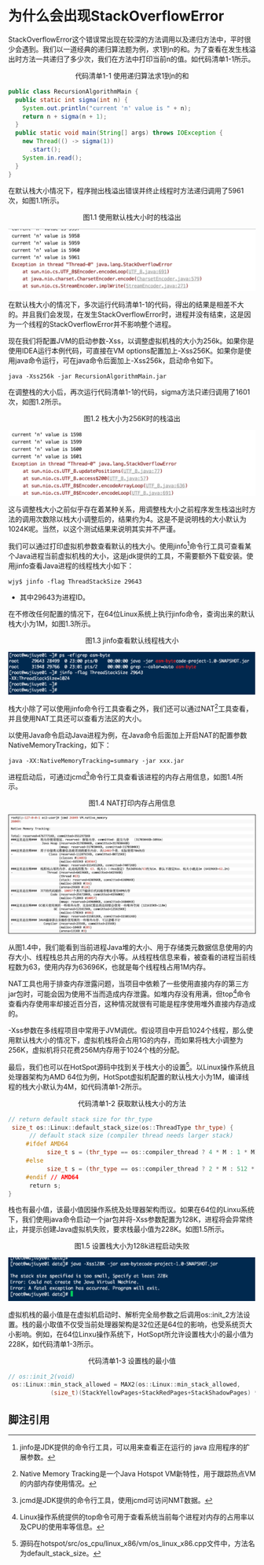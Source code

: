 # 为什么会出现StackOverflowError

StackOverflowError这个错误常出现在较深的方法调用以及递归方法中，平时很少会遇到。我们以一道经典的递归算法题为例，求1到n的和。为了查看在发生栈溢出时方法一共递归了多少次，我们在方法中打印当前n的值。如代码清单1-1所示。

<center>代码清单1-1 使用递归算法求1到n的和</center>

```java
public class RecursionAlgorithmMain {   
  public static int sigma(int n) {     
    System.out.println("current 'n' value is " + n);     
    return n + sigma(n + 1);   
  }   
  public static void main(String[] args) throws IOException {     
    new Thread(() -> sigma(1))
      .start();     
    System.in.read();   
  }  
} 
```

在默认栈大小情况下，程序抛出栈溢出错误并终止线程时方法递归调用了5961次，如图1.1所示。

<center>图1.1 使用默认栈大小时的栈溢出</center>

![图1.1 使用默认栈大小时的栈溢出](images/ch01_01_01.jpg) 

在默认栈大小的情况下，多次运行代码清单1-1的代码，得出的结果是相差不大的。并且我们会发现，在发生StackOverflowError时，进程并没有结束，这是因为一个线程的StackOverflowError并不影响整个进程。

现在我们将配置JVM的启动参数-Xss，以调整虚拟机栈的大小为256k。如果你是使用IDEA运行本例代码，可直接在VM options配置加上-Xss256K。如果你是使用java命令运行，可在java命令后面加上-Xss256k，启动命令如下。

```shell
java -Xss256k -jar RecursionAlgorithmMain.jar 
```

在调整栈的大小后，再次运行代码清单1-1的代码，sigma方法只递归调用了1601次，如图1.2所示。

<center>图1.2 栈大小为256K时的栈溢出</center>

![图1.2 栈大小为256K时的栈溢出](images/ch01_01_02.jpg) 

这与调整栈大小之前似乎存在着某种关系，用调整栈大小之前程序发生栈溢出时方法的调用次数除以栈大小调整后的，结果约为4。这是不是说明栈的大小默认为1024K呢。当然，以这个测试结果来说明其实并不严谨。

我们可以通过打印虚拟机参数查看默认的栈大小。使用jinfo[^1]命令行工具可查看某个Java进程当前虚拟机栈的大小，这是jdk提供的工具，不需要额外下载安装。使用jinfo查看Java进程的线程栈大小如下：

```shell
wjy$ jinfo -flag ThreadStackSize 29643 
```

* 其中29643为进程ID。

在不修改任何配置的情况下，在64位Linux系统上执行jinfo命令，查询出来的默认栈大小为1M，如图1.3所示。

<center>图1.3 jinfo查看默认线程栈大小</center>

![图1.3 jinfo查看默认线程栈大小](images/ch01_01_03.jpg) 

栈大小除了可以使用jinfo命令行工具查看之外，我们还可以通过NAT[^2]工具查看，并且使用NAT工具还可以查看方法区的大小。

以使用Java命令启动Java进程为例，在Java命令后面加上开启NAT的配置参数NativeMemoryTracking，如下：

```shell
java -XX:NativeMemoryTracking=summary -jar xxx.jar  
```

进程启动后，可通过jcmd[^3]命令行工具查看该进程的内存占用信息，如图1.4所示。

<center>图1.4 NAT打印内存占用信息</center>

![图1.4 NAT打印内存占用信息](images/ch01_01_04.jpg) 

 从图1.4中，我们能看到当前进程Java堆的大小、用于存储类元数据信息使用的内存大小、线程栈总共占用的内存大小等。从线程栈信息来看，被查看的进程当前线程数为63，使用内存为63696K，也就是每个线程栈占用1M内存。

 NAT工具也用于排查内存泄露问题，当项目中依赖了一些使用直接内存的第三方jar包时，可能会因为使用不当而造成内存泄露。如堆内存没有用满，但top[^4]命令查看内存使用率却接近百分百，这种情况就很有可能是程序使用堆外直接内存造成的。

 -Xss参数在多线程项目中常用于JVM调优。假设项目中开启1024个线程，那么使用默认栈大小的情况下，虚拟机栈将会占用1G的内存，而如果将栈大小调整为256K，虚拟机将只花费256M内存用于1024个栈的分配。

最后，我们也可以在HotSpot源码中找到关于栈大小的设置[^5]。以Linux操作系统且处理器架构为AMD 64位为例，HotSpot虚拟机配置的默认栈大小为1M，编译线程的栈大小默认为4M，如代码清单1-2所示。

<center> 代码清单1-2 获取默认栈大小的方法</center>

```c++
// return default stack size for thr_type  
 size_t os::Linux::default_stack_size(os::ThreadType thr_type) {  
      // default stack size (compiler thread needs larger stack)  
     #ifdef AMD64  
           size_t s = (thr_type == os::compiler_thread ? 4 * M : 1 * M);  
     #else  
           size_t s = (thr_type == os::compiler_thread ? 2 * M : 512 * K);  
     #endif // AMD64  
      return s;  
}  
```

栈也有最小值，该最小值因操作系统及处理器架构而议。如果在64位的Linxu系统下，我们使用java命令启动一个jar包并将-Xss参数配置为128K，进程将会异常终止，并提示创建Java虚拟机失败，要求栈最小值为228K。如图1.5所示。

<center>图1.5 设置栈大小为128k进程启动失败</center>

![图1.5 设置栈大小为128k进程启动失败](images/ch01_01_05.jpg) 

 虚拟机栈的最小值是在虚拟机启动时、解析完全局参数之后调用os::init_2方法设置。栈的最小取值不仅受当前处理器架构是32位还是64位的影响，也受系统页大小影响。例如，在64位Linxu操作系统下，HotSopt所允许设置栈大小的最小值为228K，如代码清单1-3所示。 

<center>代码清单1-3 设置栈的最小值</center>

```c++
// os::init_2(void)
 os::Linux::min_stack_allowed = MAX2(os::Linux::min_stack_allowed,  
            (size_t)(StackYellowPages+StackRedPages+StackShadowPages) * Linux::page_size()   + (2*BytesPerWord COMPILER2_PRESENT(+1)) * Linux::vm_default_page_size());  
```

## 脚注引用 

[^1]:  jinfo是JDK提供的命令行工具，可以用来查看正在运行的 java 应用程序的扩展参数。
[^2]: Native Memory Tracking是一个Java Hotspot VM新特性，用于跟踪热点VM的内部内存使用情况。
[^3]: jcmd是JDK提供的命令行工具，使用jcmd可访问NMT数据。
[^4]: Linux操作系统提供的top命令可用于查看系统当前每个进程对内存的占用率以及CPU的使用率等信息。
[^5]: 源码在hotspot/src/os_cpu/linux_x86/vm/os_linux_x86.cpp文件中，方法名为default_stack_size。

